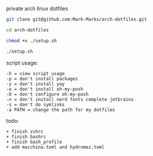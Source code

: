 private arch linux dotfiles

```sh
git clone git@github.com:Mark-Marks/arch-dotfiles.git
```
```sh
cd arch-dotfiles
```
```sh
chmod +x ./setup.sh
```
```sh
./setup.sh
```

script usage:
```
-h = view script usage
-p = don't install packages
-y = don't install yay
-o = don't install oh-my-posh
-O = don't configure oh-my-posh
-n = don't install nerd fonts complete jetbrains
-s = don't do symlinks
-a PATH = change the path for my dotfiles
```

todo:
```
+ finish zshrc
+ finish bashrc
+ finish bash_profile
+ add macchina.toml and hydromez.toml
```
